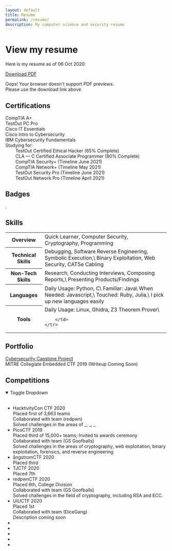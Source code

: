```yaml
---
layout: default
title: Resume
permalink: /resume/
description: My computer science and security resume
---
```


# View my resume

Here is my resume as of 06 Oct 2020:

[Download PDF](https://adrianself.me/assets/other/Resume_10062020.pdf)

<object data="/assets/other/Resume_10062020.pdf" type="application/pdf" height="850px" width="100%">
    Oops! Your browser doesn't support PDF previews.<br>
    Please use the download link above.
</object>

## Certifications

CompTIA A+\
TestOut PC Pro\
Cisco IT Essentials\
Cisco Intro to Cybersecurity\
IBM Cybersecurity Fundamentals\
Studying for:\
&nbsp;&nbsp;&nbsp;&nbsp;&nbsp;&nbsp;&nbsp; TestOut Certified Ethical Hacker (65% Complete)\
&nbsp;&nbsp;&nbsp;&nbsp;&nbsp;&nbsp;&nbsp; CLA &mdash; C Certified Associate Programmer (80% Complete)\
&nbsp;&nbsp;&nbsp;&nbsp;&nbsp;&nbsp;&nbsp; CompTIA Security+ (Timeline June 2021)\
&nbsp;&nbsp;&nbsp;&nbsp;&nbsp;&nbsp;&nbsp; CompTIA Network+ (Timeline May 2021)\
&nbsp;&nbsp;&nbsp;&nbsp;&nbsp;&nbsp;&nbsp; TestOut Security Pro (Timeline June 2021)\
&nbsp;&nbsp;&nbsp;&nbsp;&nbsp;&nbsp;&nbsp; TestOut Network Pro (Timeline April 2021)

## Badges
.

## Skills
<table>
    <tr>
        <th>Overview</th>
        <td>Quick Learner, Computer Security, Cryptography, Programming</td>
    </tr>
    <tr>
		<th>Technical Skills</th>
        <td>
            Debugging, Software Reverse Engineering, Symbolic Execution,\
            Binary Exploitation, Web Security, CAT5e Cabling
        </td>
    </tr>
    <tr>
		<th>Non-Tech Skills</th>
        <td>
            Research, Conducting Interviews, Composing Reports,\
            Presenting Products/Findings
        </td>
    </tr>
    <tr>
        <th>Languages</th>
        <td>
            Daily Usage: Python, C\
            Familiar: Java\
            When Needed: Javascript,\
            Touched: Ruby, Julia,\
            I pick up new languages easily
        </td>
    </tr>
    <tr>
		<th>Tools</th>
        <td>
            Daily Usage: Linux, Ghidra, Z3 Theorem Prover\
            
        </td>
    </tr>
</table>

## Portfolio
[Cybersecurity Capstone Project](https://adrianself.me/portfolio/2020/10/15/senior-capstone.html)
<br>
MITRE Collegiate Embedded CTF 2019 (Writeup Coming Soon)


## Competitions

<details open>
<summary>Toggle Dropdown</summary>
<br>
    <ul>
        <li>HacktivityCon CTF 2020</li>
            <div>
                Placed first of 3,663 teams
                <br>
                Collaborated with team (redpwn)
                <br>
                Solved challenges in the areas of _, _, _
            </div>
        <li>PicoCTF 2019</li>
            <div>
                Placed third of 15,000+ teams; Invited to awards ceremony
                <br>
                Collaborated with team (GS Goofballs)
                <br>
                Solved challenges in the areas of cryptography, web exploitation, binary exploitation, forensics, and reverse engineering
            </div>
        <li>ångstromCTF 2020</li>
            <div>Placed third</div>
        <li>TJCTF 2020</li>
            <div>Placed 7th</div>
        <li>redpwnCTF 2020</li>
            <div>
                Placed 6th, College Division
                <br>
                Collaborated with team (GS Goofballs)
                <br>
                Solved challenges in the field of cryptography, including RSA and ECC.
            </div>
        <li>UIUCTF 2020
            <div>
                Placed 1st
                <br>
                Collaborated with team (DiceGang)
                <br>
                Description coming soon
            </div>
        </li>
        <li></li>
        <li></li>
        <li></li>
        <li></li>
        <li></li>
    </ul>
</details>
